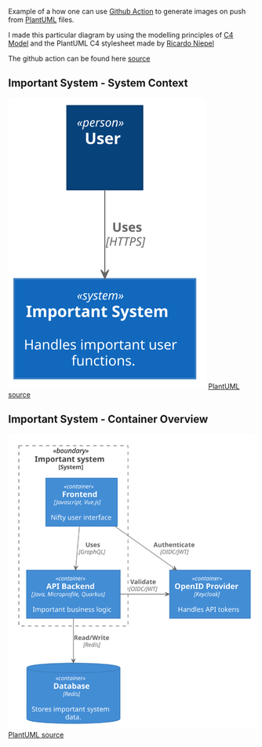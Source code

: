 Example of a how one can use [Github Action](https://github.com/features/actions) to generate images on push from [PlantUML](https://plantuml.com/) files.

I made this particular diagram by using the modelling principles of [C4 Model](https://c4model.com/) and the PlantUML C4 stylesheet made by [Ricardo Niepel](https://github.com/RicardoNiepel/C4-PlantUML)

The github action can be found here [source](https://github.com/kdaham/plantuml-readme-example/blob/master/.github/workflows/plantuml-generator.yml)

## Important System - System Context

![Authentication](System_Context.svg)
[PlantUML source](https://github.com/kdaham/plantuml-readme-example/blob/master/System_Context.puml)

## Important System - Container Overview

![](Container_Overview.svg)
[PlantUML source](https://github.com/kdaham/plantuml-readme-example/blob/master/Container_Overview.puml)

